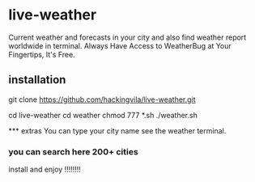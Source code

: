 # live-weather
Current weather and forecasts in your city and also find weather report worldwide in terminal.
Always Have Access to WeatherBug at Your Fingertips, It's Free.

## installation ##

git clone https://github.com/hackingvila/live-weather.git

cd live-weather
cd weather
chmod 777 *.sh
./weather.sh

*** extras
 You can type your city name see the weather terminal.
 
### you can search here 200+ cities 
 
 install and enjoy !!!!!!!!
